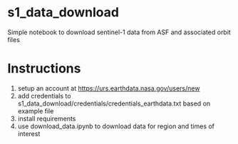 # s1_data_download
Simple notebook to download sentinel-1 data from ASF and associated orbit files

# Instructions
1. setup an account at https://urs.earthdata.nasa.gov/users/new
2. add credentials to s1_data_download/credentials/credentials_earthdata.txt based on example file
3. install requirements
4. use download_data.ipynb to download data for region and times of interest
